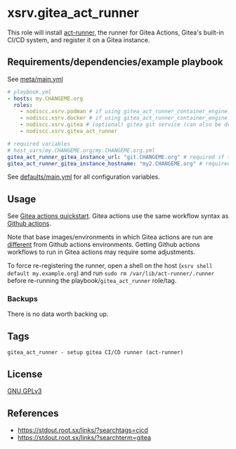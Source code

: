 # xsrv.gitea_act_runner

This role will install [act-runner](https://docs.gitea.com/next/usage/actions/act-runner), the runner for Gitea Actions, Gitea's built-in CI/CD system, and register it on a Gitea instance.

## Requirements/dependencies/example playbook

See [meta/main.yml](meta/main.yml)

```yaml
# playbook.yml
- hosts: my.CHANGEME.org
  roles:
    - nodiscc.xsrv.podman # if using gitea_act_runner_container_engine: "podman" (the default)
    - nodiscc.xsrv.docker # if using gitea_act_runner_container_engine: "docker"
    - nodiscc.xsrv.gitea # (optional) gitea git service (can also be deployed to a different host)
    - nodiscc.xsrv.gitea_act_runner

# required variables
# host_vars/my.CHANGEME.org/my.CHANGEME.org.yml
gitea_act_runner_gitea_instance_url: "git.CHANGEME.org" # required if the runner and gitea instance are on different hosts
gitea_act_runner_gitea_instance_hostname: "my2.CHANGEME.org" # required if the runner and gitea instance are on different hosts
```

See [defaults/main.yml](defaults/main.yml) for all configuration variables.


## Usage

See [Gitea actions quickstart](https://docs.gitea.com/next/usage/actions/quickstart). Gitea actions use the same workflow syntax as [Github actions](https://docs.github.com/en/actions/using-workflows/workflow-syntax-for-github-actions).

Note that base images/environments in which Gitea actions are run are [different](https://docs.gitea.com/next/usage/actions/act-runner#labels) from Github actions environments. Getting Github actions workflows to run in Gitea actions may require some adjustments.

To force re-registering the runner, open a shell on the host (`xsrv shell default my.example.org`) and run `sudo rm /var/lib/act-runner/.runner` before re-running the playbook/`gitea_act_runner` role/tag.

### Backups

There is no data worth backing up.


## Tags

<!--BEGIN TAGS LIST-->
```
gitea_act_runner - setup gitea CI/CD runner (act-runner)
```
<!--END TAGS LIST-->


## License

[GNU GPLv3](../../LICENSE)


## References

- https://stdout.root.sx/links/?searchtags=cicd
- https://stdout.root.sx/links/?searchterm=gitea
